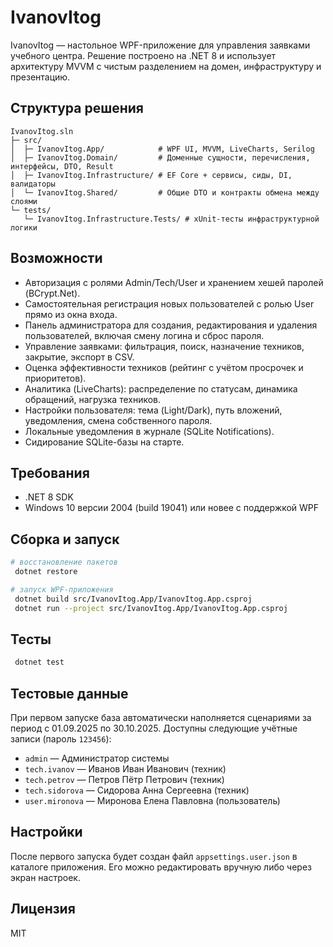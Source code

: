 # IvanovItog

IvanovItog — настольное WPF-приложение для управления заявками учебного центра. Решение построено на .NET 8 и использует архитектуру MVVM с чистым разделением на домен, инфраструктуру и презентацию.

## Структура решения

```
IvanovItog.sln
├─ src/
│  ├─ IvanovItog.App/            # WPF UI, MVVM, LiveCharts, Serilog
│  ├─ IvanovItog.Domain/         # Доменные сущности, перечисления, интерфейсы, DTO, Result
│  ├─ IvanovItog.Infrastructure/ # EF Core + сервисы, сиды, DI, валидаторы
│  └─ IvanovItog.Shared/         # Общие DTO и контракты обмена между слоями
└─ tests/
   └─ IvanovItog.Infrastructure.Tests/ # xUnit-тесты инфраструктурной логики
```

## Возможности

- Авторизация с ролями Admin/Tech/User и хранением хешей паролей (BCrypt.Net).
- Самостоятельная регистрация новых пользователей с ролью User прямо из окна входа.
- Панель администратора для создания, редактирования и удаления пользователей, включая смену логина и сброс пароля.
- Управление заявками: фильтрация, поиск, назначение техников, закрытие, экспорт в CSV.
- Оценка эффективности техников (рейтинг с учётом просрочек и приоритетов).
- Аналитика (LiveCharts): распределение по статусам, динамика обращений, нагрузка техников.
- Настройки пользователя: тема (Light/Dark), путь вложений, уведомления, смена собственного пароля.
- Локальные уведомления в журнале (SQLite Notifications).
- Сидирование SQLite-базы на старте.

## Требования

- .NET 8 SDK
- Windows 10 версии 2004 (build 19041) или новее с поддержкой WPF

## Сборка и запуск

```bash
# восстановление пакетов
 dotnet restore

# запуск WPF-приложения
 dotnet build src/IvanovItog.App/IvanovItog.App.csproj
 dotnet run --project src/IvanovItog.App/IvanovItog.App.csproj
```

## Тесты

```bash
 dotnet test
```

## Тестовые данные

При первом запуске база автоматически наполняется сценариями за период с 01.09.2025 по 30.10.2025. Доступны следующие учётные записи (пароль `123456`):

- `admin` — Администратор системы
- `tech.ivanov` — Иванов Иван Иванович (техник)
- `tech.petrov` — Петров Пётр Петрович (техник)
- `tech.sidorova` — Сидорова Анна Сергеевна (техник)
- `user.mironova` — Миронова Елена Павловна (пользователь)

## Настройки

После первого запуска будет создан файл `appsettings.user.json` в каталоге приложения. Его можно редактировать вручную либо через экран настроек.

## Лицензия

MIT

